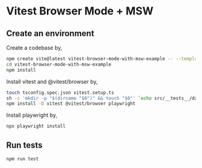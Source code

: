 # Vitest Browser Mode + MSW

## Create an environment

Create a codebase by,

```sh
npm create vite@latest vitest-browser-mode-with-msw-example -- --template react-ts
cd vitest-browser-mode-with-msw-example
npm install
```

Install vitest and @vitest/browser by,

```sh
touch tsconfig.spec.json vitest.setup.ts
sh -c 'mkdir -p "$(dirname "$0")" && touch "$0"' `echo src/__tests__/data-fetch.spec.ts`
npm install -D vitest @vitest/browser playwright
```

Install playwright by,

```sh
npx playwright install
```

## Run tests

```sh
npm run test
```
